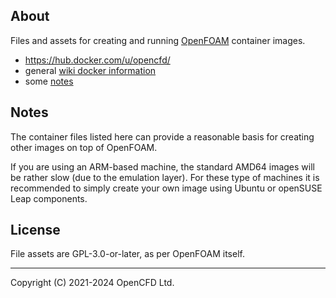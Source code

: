 ## About

Files and assets for creating and running
[OpenFOAM](https://www.openfoam.com) container images.

- https://hub.docker.com/u/opencfd/
- general [wiki docker information][wiki-docker]
- some [notes][wiki-notes]


## Notes

The container files listed here can provide a reasonable basis for
creating other images on top of OpenFOAM.

If you are using an ARM-based machine, the standard AMD64 images will
be rather slow (due to the emulation layer). For these type of
machines it is recommended to simply create your own image using
Ubuntu or openSUSE Leap components.


## License

File assets are GPL-3.0-or-later, as per OpenFOAM itself.


---
Copyright (C) 2021-2024 OpenCFD Ltd.

[wiki-docker]: https://develop.openfoam.com/Development/openfoam/-/wikis/precompiled/docker
[wiki-notes]: https://develop.openfoam.com/packaging/containers/-/wikis/home
